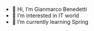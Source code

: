 - 👋 Hi, I’m Gianmarco Benedetti
- 👀 I’m interested in IT world
- 🌱 I’m currently learning Spring

<!---
giangi2991/giangi2991 is a ✨ special ✨ repository because its `README.md` (this file) appears on your GitHub profile.
You can click the Preview link to take a look at your changes.
--->
